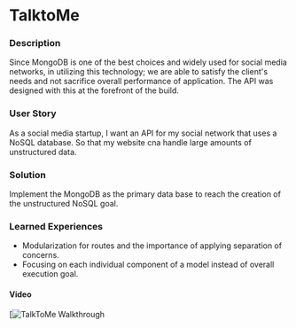 # TalktoMe

### Description

Since MongoDB is one of the best choices and widely used for social media networks, in utilizing this technology; we are able to satisfy the client's needs and not sacrifice overall performance of application. The API was designed with this at the forefront of the build.

### User Story

As a social media startup, I want an API for my social network that uses a NoSQL database. So that my website cna handle large amounts of unstructured data.

### Solution

Implement the MongoDB as the primary data base to reach the creation of the unstructured NoSQL goal.

### Learned Experiences

- Modularization for routes and the importance of applying separation of concerns.
- Focusing on each individual component of a model instead of overall execution goal.

#### Video

[![TalkToMe Walkthrough](https://youtu.be/4e-GZUTrRpo)
